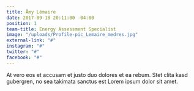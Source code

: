 ```yaml
---
title: Åmy Lêmaire
date: 2017-09-18 20:11:00 -04:00
position: 1
team-title: Energy Assessment Specialist
image: "/uploads/Profile-pic_Lemaire_medres.jpg"
external-link: "#"
instagram: "#"
twitter: "#"
facebook: "#"
---
```


At vero eos et accusam et justo duo dolores et ea rebum. Stet clita kasd gubergren, no sea takimata sanctus est Lorem ipsum dolor sit amet.